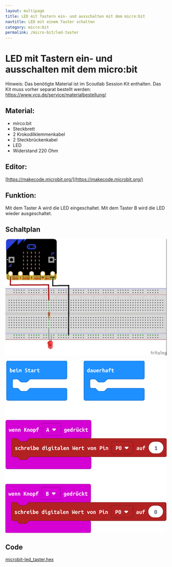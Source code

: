 ```yaml
---
layout: multipage
title: LED mit Tastern ein- und ausschalten mit dem micro:bit
navtitle: LED mit einem Taster schalten
category: micro:bit
permalink: /micro-bit/led-taster
---
```

# LED mit Tastern ein- und ausschalten mit dem micro:bit

<div class="alert alert-warning" role="alert">
Hinweis: Das benötigte Material ist im Scoutlab Session Kit enthalten. Das Kit muss vorher separat bestellt werden:
<a href="https://www.vcp.de/service/materialbestellung/#c288">https://www.vcp.de/service/materialbestellung/</a>
</div>

## Material:

+ mirco:bit
+ Steckbrett
+ 2 Krokodilklemmenkabel
+ 2 Steckbrückenkabel
+ LED
+ Widerstand 220 Ohm

## Editor:

[https://makecode.microbit.org/](https://makecode.microbit.org/)

## Funktion:

Mit dem Taster A wird die LED eingeschaltet. Mit dem Taster B wird die LED wieder ausgeschaltet.

## Schaltplan

![](images/mircobit_led_taster_Steckplatine.jpg)

![](images/microbit-Screenshot_led_taster.png)

## Code
[microbit-led_taster.hex](appendix/microbit-led_taster.hex)
